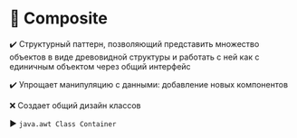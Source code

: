 # :construction: Composite

:heavy_check_mark: Структурный паттерн, позволяющий представить множество объектов в виде древовидной структуры и работать с ней как с единичным объектом через общий интерфейс

:heavy_check_mark: Упрощает манипуляцию с данными: добавление новых компонентов

:x: Создает общий дизайн классов

:arrow_forward: `java.awt Class Container`